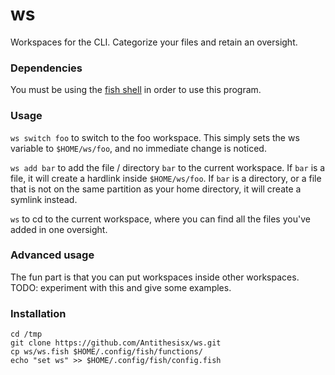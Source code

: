 ws
==

Workspaces for the CLI. Categorize your files and retain an oversight.

### Dependencies

You must be using the [fish shell](http://fishshell.com/) in order to use this program.


### Usage

`ws switch foo` to switch to the foo workspace. This simply sets the ws variable to `$HOME/ws/foo`, and no immediate change is noticed.

`ws add bar` to add the file / directory `bar` to the current workspace. If `bar` is a file, it will create a hardlink inside `$HOME/ws/foo`. If `bar` is a directory, or a file that is not on the same partition as your home directory, it will create a symlink instead.

`ws` to cd to the current workspace, where you can find all the files you've added in one oversight.


### Advanced usage

The fun part is that you can put workspaces inside other workspaces. TODO: experiment with this and give some examples.


### Installation

```
cd /tmp
git clone https://github.com/Antithesisx/ws.git
cp ws/ws.fish $HOME/.config/fish/functions/
echo "set ws" >> $HOME/.config/fish/config.fish
```
